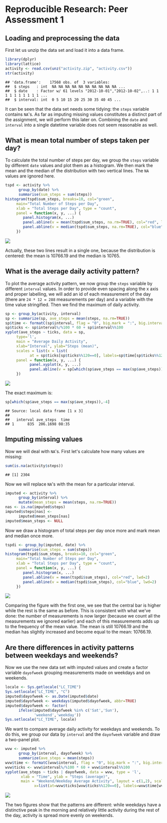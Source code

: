 # Reproducible Research: Peer Assessment 1


## Loading and preprocessing the data

First let us unzip the data set and load it into a data frame.


```r
library(dplyr)
library(lattice)
activity <- read.csv(unz("activity.zip", "activity.csv"))
str(activity)
```

```
## 'data.frame':	17568 obs. of  3 variables:
##  $ steps   : int  NA NA NA NA NA NA NA NA NA NA ...
##  $ date    : Factor w/ 61 levels "2012-10-01","2012-10-02",..: 1 1 1 1 1 1 1 1 1 1 ...
##  $ interval: int  0 5 10 15 20 25 30 35 40 45 ...
```

It can be seen that the data set needs some tidying: the `steps` variable contains `NA`'s. As far as imputing missing values constitutes a distinct part of the assignment, we will perform this later on. Combining the `date` and `interval` into a single datetime variable does not seem reasonable as well.

## What is mean total number of steps taken per day?

To calculate the total number of steps per day, we group the `steps` variable by different `date` values and plot them as a histogram. We then mark the mean and the median
of the distribution with two vertical lines. The `NA` values are ignored here.


```r
tspd <- activity %>%
      group_by(date) %>%
      summarise(sum_steps = sum(steps))
histogram(tspd$sum_steps, breaks=10, col="green", 
     main="Total Number of Steps per Day", 
     xlab = "Total Steps per Day", type = "count",
     panel = function(x, y, ...) {
        panel.histogram(x, ...)   
        panel.abline(v = mean(tspd$sum_steps, na.rm=TRUE), col="red", lwd=2) 
        panel.abline(v = median(tspd$sum_steps, na.rm=TRUE), col="blue", lwd=2)
     })
```

![](PA1_template_files/figure-html/total.steps.per.day-1.png) 

Actually, these two lines result in a single one, because the distribution is centered: the mean is 10766.19 and the median is 10765.

## What is the average daily activity pattern?

To plot the average activity pattern, we now group the `steps` variable by different `interval` values. In order to provide even spacing along the x axis and proper labelling, we will add an id of each measurement of the day (there are `24 * 12 = 288` measurements per day) and a variable with the time value stringified. Then we find the maximum of daily activity.


```r
sp <- group_by(activity, interval)
sp <- summarize(sp, ave_steps = mean(steps, na.rm=TRUE))
sp$time <- formatC(sp$interval, flag = "0", big.mark = ":", big.interval = 2, width = 4)
sp$ticks <- sp$interval%/%100 * 60 + sp$interval%%100
xyplot(ave_steps ~ ticks, data = sp,
     type='l', 
     main = "Average Daily Activity", 
     xlab="Interval", ylab="Steps (mean)",
     scales = list(x = list(
           at = sp$ticks[sp$ticks%%120==0], labels=sp$time[sp$ticks%%120==0])),
     panel = function(x, y, ...) {
           panel.xyplot(x, y, ...)
           panel.abline(v = sp[which(sp$ave_steps == max(sp$ave_steps)),]$ticks, col="red", lwd=2)
     })
```

![](PA1_template_files/figure-html/steps.pattern-1.png) 

The exact maximum is:

```r
sp[which(sp$ave_steps == max(sp$ave_steps)),-4]
```

```
## Source: local data frame [1 x 3]
## 
##   interval ave_steps  time
## 1      835  206.1698 08:35
```

## Imputing missing values

Now we will deal with `NA`'s. First let's calculate how many values are missing:

```r
sum(is.na(activity$steps))
```

```
## [1] 2304
```
Now we will replace `NA`'s with the mean for a particular interval.


```r
imputed <- activity %>%
      group_by(interval) %>%
      mutate(mean_steps = mean(steps, na.rm=TRUE))
nas <- is.na(imputed$steps)
imputed$steps[nas] <-
      imputed$mean_steps[nas]
imputed$mean_steps <- NULL
```

Now we draw a histogram of total steps per day once more and mark mean and median once more.


```r
tspdi <- group_by(imputed, date) %>%
      summarise(sum_steps = sum(steps))
histogram(tspdi$sum_steps, breaks=10, col="green", 
     main="Total Number of Steps per Day", 
     xlab = "Total Steps per Day", type = "count",
     panel = function(x, y, ...) {
        panel.histogram(x, ...)   
        panel.abline(v = mean(tspdi$sum_steps), col="red", lwd=2) 
        panel.abline(v = median(tspdi$sum_steps), col="blue", lwd=2)
     })
```

![](PA1_template_files/figure-html/total.steps.per.day.imp-1.png) 

Comparing the figure with the first one, we see that the central bar is higher while the rest is the same as before. This is consistent with what we've done: the number of measurements is now larger (because we count all the measurements we ignored earlier) and each of this measurements adds up to the frequency of the mean value. The mean is still 10766.19 and the median has slightly increased and become equal to the mean: 10766.19.


## Are there differences in activity patterns between weekdays and weekends?

Now we use the new data set with imputed values and create a factor variable `dayofweek` grouping measurements made on weekdays and on weekends.


```r
locale <- Sys.getlocale("LC_TIME")
Sys.setlocale("LC_TIME", "C")
imputed$dayofweek <- as.Date(imputed$date)
imputed$dayofweek <- weekdays(imputed$dayofweek, abbr=TRUE)
imputed$dayofweek <- factor(
      ifelse(imputed$dayofweek %in% c('Sat','Sun'),
             'weekend','weekday'))
Sys.setlocale("LC_TIME", locale)
```

We want to compare average daily activity for weekdays and weekends. To do this, we group our data by `interval` and the `dayofweek` variable and draw a two-panel plot.


```r
wvw <- imputed %>%
      group_by(interval, dayofweek) %>%
      summarize(ave_steps = mean(steps))
wvw$time <- formatC(wvw$interval, flag = "0", big.mark = ":", big.interval = 2, width = 4)
wvw$ticks <- wvw$interval%/%100 * 60 + wvw$interval%%100
xyplot(ave_steps ~ ticks | dayofweek, data = wvw, type = 'l',
       xlab = "Time", ylab = "Steps (average)",
       main = "Weekend/Weekday Average Activity", layout = c(1,2), scales = list(
             x=list(at=wvw$ticks[wvw$ticks%%120==0], labels=wvw$time[wvw$ticks%%120==0])))
```

![](PA1_template_files/figure-html/wdays.vs.wends-1.png) 

The two figures show that the patterns are different: while weekdays have a distinctive peak in the morning and relatively little activity during the rest of the day, activity is spread more evenly on weekends.
